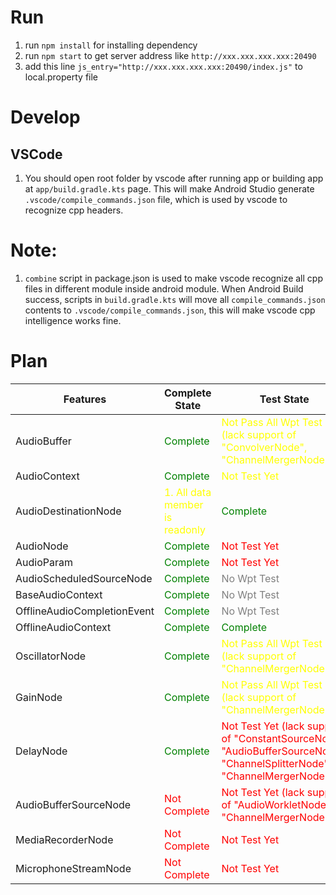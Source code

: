 # Run

1. run `npm install` for installing dependency
2. run `npm start` to get server address like `http://xxx.xxx.xxx.xxx:20490`
3. add this line `js_entry="http://xxx.xxx.xxx.xxx:20490/index.js"` to local.property file

# Develop

## VSCode

1. You should open root folder by vscode after running app or building app at `app/build.gradle.kts` page. This will make Android Studio generate `.vscode/compile_commands.json` file, which is used by vscode to recognize cpp headers.

# Note:

1. `combine` script in package.json is used to make vscode recognize all cpp files in different module inside android module. When Android Build success, scripts in `build.gradle.kts` will move all `compile_commands.json` contents to `.vscode/compile_commands.json`, this will make vscode cpp intelligence works fine.

# Plan

| Features                    | Complete State                                             | Test State                                                                                               |
| --------------------------- | ---------------------------------------------------------- | -------------------------------------------------------------------------------------------------------- |
| AudioBuffer                 | <font color="green">Complete</font>                        | <font color="yellow">Not Pass All Wpt Test (lack support of "ConvolverNode", "ChannelMergerNode")</font> |
| AudioContext                | <font color="green">Complete</font>                        | <font color="yellow">Not Test Yet</font>                                                                 |
| AudioDestinationNode        | <font color="yellow">1. All data member is readonly</font> | <font color="green">Complete</font>                                                                      |
| AudioNode                   | <font color="green">Complete</font>                        | <font color="red">Not Test Yet</font>                                                                    |
| AudioParam                  | <font color="green">Complete</font>                        | <font color="red">Not Test Yet</font>                                                                    |
| AudioScheduledSourceNode    | <font color="green">Complete</font>                        | <font color="grey">No Wpt Test</font>                                                                    |
| BaseAudioContext            | <font color="green">Complete</font>                        | <font color="grey">No Wpt Test</font>                                                                    |
| OfflineAudioCompletionEvent | <font color="green">Complete</font>                        | <font color="grey">No Wpt Test</font>                                                                    |
| OfflineAudioContext         | <font color="green">Complete</font>                        | <font color="green">Complete</font>                                                                      |
| OscillatorNode              | <font color="green">Complete</font>                        | <font color="yellow">Not Pass All Wpt Test (lack support of "ChannelMergerNode")</font>                  |
| GainNode                    | <font color="green">Complete</font>                        | <font color="yellow">Not Pass All Wpt Test (lack support of "ChannelMergerNode")</font>                  |
| DelayNode                   | <font color="green">Complete</font>                        | <font color="red">Not Test Yet (lack support of "ConstantSourceNode", "AudioBufferSourceNode", "ChannelSplitterNode", "ChannelMergerNode")</font>    |
| AudioBufferSourceNode       | <font color="red">Not Complete</font>                      | <font color="red">Not Test Yet (lack support of "AudioWorkletNode", "ChannelMergerNode")</font>                                                                    |
| MediaRecorderNode           | <font color="red">Not Complete</font>                      | <font color="red">Not Test Yet</font>                                                                    |
| MicrophoneStreamNode        | <font color="red">Not Complete</font>                      | <font color="red">Not Test Yet</font>                                                                    |
